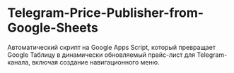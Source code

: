 # Telegram-Price-Publisher-from-Google-Sheets
Автоматический скрипт на Google Apps Script, который превращает Google Таблицу в динамически обновляемый прайс-лист для Telegram-канала, включая создание навигационного меню.
